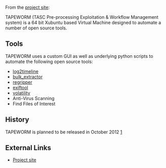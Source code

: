 From the [project site](http://feedthetapeworm.com/):

TAPEWORM (TASC Pre-processing Exploitation & Workflow Management system)
is a 64 bit Xubuntu based Virtual Machine designed to automate a number
of open source tools.

## Tools

TAPEWORM uses a custom GUI as well as underlying python scripts to
automate the following open source tools:

- [log2timeline](log2timeline "wikilink")
- [bulk_extractor](bulk_extractor "wikilink")
- [regripper](regripper "wikilink")
- [exiftool](exiftool "wikilink")
- [volatility](volatility "wikilink")
- Anti-Virus Scanning
- Find Files of Interest

## History

TAPEWORM is planned to be released in October 2012
[1](http://tech.groups.yahoo.com/group/win4n6/message/7406)

## External Links

- [Project site](http://feedthetapeworm.com/)